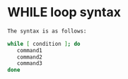 
# WHILE loop syntax

```bash
The syntax is as follows:

while [ condition ]; do
   command1
   command2
   command3
done
```
